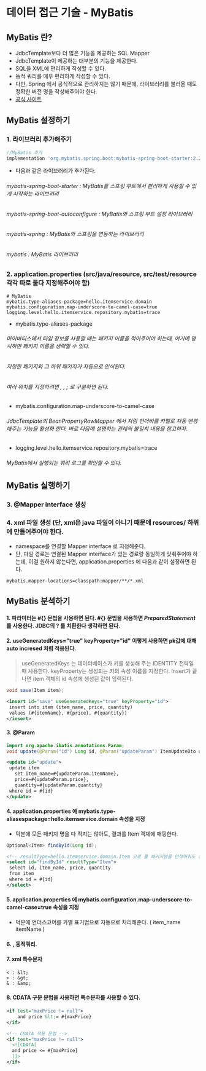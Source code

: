 # 데이터 접근 기술 - MyBatis

## MyBatis 란?
- JdbcTemplate보다 더 많은 기능을 제공하는 SQL Mapper
- JdbcTemplate이 제공하는 대부분의 기능을 제공한다.
- SQL을 XML에 편리하게 작성할 수 있다.
- 동적 쿼리를 매우 편리하게 작성할 수 있다.
- 다만, Spring 에서 공식적으로 관리하지는 않기 때문에, 라이브러리를 불러올 때도 정확한 버전 명을 작성해주어야 한다.
- [공식 사이트](https://mybatis.org/mybatis-3/ko/index.html)

## MyBatis 설정하기
### 1. 라이브러리 추가해주기
```gradle
//MyBatis 추가
implementation 'org.mybatis.spring.boot:mybatis-spring-boot-starter:2.2.0' 
```
- 다음과 같은 라이브러리가 추가된다.
###### mybatis-spring-boot-starter : MyBatis를 스프링 부트에서 편리하게 사용할 수 있게 시작하는 라이브러리
###### mybatis-spring-boot-autoconfigure : MyBatis와 스프링 부트 설정 라이브러리
###### mybatis-spring : MyBatis와 스프링을 연동하는 라이브러리
###### mybatis : MyBatis 라이브러리

### 2. application.properties (src/java/resource, src/test/resource 각각 따로 둘다 지정해주어야 함)
```properties
# MyBatis
mybatis.type-aliases-package=hello.itemservice.domain
mybatis.configuration.map-underscore-to-camel-case=true
logging.level.hello.itemservice.repository.mybatis=trace
```
- mybatis.type-aliases-package
###### 마이바티스에서 타입 정보를 사용할 때는 패키지 이름을 적어주어야 하는데, 여기에 명시하면 패키지 이름을 생략할 수 있다.
###### 지정한 패키지와 그 하위 패키지가 자동으로 인식된다.
###### 여러 위치를 지정하려면 , , ; 로 구분하면 된다.
- mybatis.configuration.map-underscore-to-camel-case
###### JdbcTemplate의 BeanPropertyRowMapper 에서 처럼 언더바를 카멜로 자동 변경해주는 기능을 활성화 한다. 바로 다음에 설명하는 관례의 불일치 내용을 참고하자.
- logging.level.hello.itemservice.repository.mybatis=trace
###### MyBatis에서 실행되는 쿼리 로그를 확인할 수 있다.

## MyBatis 실행하기
### 3. @Mapper interface 생성
### 4. xml 파일 생성 (단, xml은 java 파일이 아니기 때문에 resources/ 하위에 만들어주어야 한다.
- namespace를 연결할 Mapper interface 로 지정해준다.
- 단, 파일 경로는 연결된 Mapper interface가 있는 경로랑 동일하게 맞춰주어야 하는데, 이걸 원하지 않는다면, application.properties 에 다음과 같이 설정하면 된다.
```properties
mybatis.mapper-locations=classpath:mapper/**/*.xml
```

## MyBatis 분석하기
#### 1. 파라미터는 #{} 문법을 사용하면 된다. #{} 문법을 사용하면 ***PreparedStatement*** 를 사용한다. JDBC의 ? 를 치환한다 생각하면 된다.
#### 2.  useGeneratedKeys="true" keyProperty="id" 이렇게 사용하면 pk값에 대해 auto incresed 처럼 적용된다.
> useGeneratedKeys 는 데이터베이스가 키를 생성해 주는 IDENTITY 전략일 때 사용한다. keyProperty는 생성되는 키의 속성 이름을 지정한다. Insert가 끝나면 item 객체의 id 속성에 생성된 값이 입력된다.
```java
void save(Item item);
```
```xml
<insert id="save" useGeneratedKeys="true" keyProperty="id">
 insert into item (item_name, price, quantity)
 values (#{itemName}, #{price}, #{quantity})
</insert>
```
#### 3. @Param
```java
import org.apache.ibatis.annotations.Param;
void update(@Param("id") Long id, @Param("updateParam") ItemUpdateDto updateParam);
```
```xml
<update id="update">
 update item
   set item_name=#{updateParam.itemName},
   price=#{updateParam.price},
   quantity=#{updateParam.quantity}
 where id = #{id}
</update>
```
#### 4. application.properties 에 mybatis.type-aliasespackage=hello.itemservice.domain 속성을 지정
- 덕분에 모든 패키지 명을 다 적지는 않아도, 결과를 Item 객체에 매핑한다.
```java
Optional<Item> findById(Long id);
```
```xml
<!-- resultType=hello.itemservice.domain.Item 으로 풀 패키지명을 안적어줘도 된다. properties에 패키지 설정했기에. -->
<select id="findById" resultType="Item">
 select id, item_name, price, quantity
 from item
 where id = #{id}
</select>
```
#### 5. application.properties 에 mybatis.configuration.map-underscore-to-camel-case=true 속성을 지정
- 덕분에 언더스코어를 카멜 표기법으로 자동으로 처리해준다. ( item_name itemName )
#### 6. <if test="...">, 동적쿼리.
#### 7. xml 특수문자
```text
< : &lt;
> : &gt;
& : &amp;
```
#### 8. CDATA 구문 문법을 사용하면 특수문자를 사용할 수 있다.
```xml
<if test="maxPrice != null">
    and price &lt;= #{maxPrice}
</if>

<!-- CDATA 적용 문법 -->
<if test="maxPrice != null">
  <![CDATA[
  and price <= #{maxPrice}
  ]]>
</if>
```
